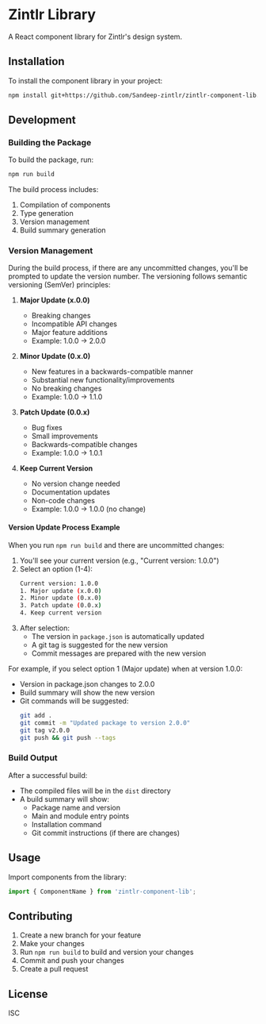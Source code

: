 # Zintlr Library

A React component library for Zintlr's design system.

## Installation

To install the component library in your project:

```bash
npm install git+https://github.com/Sandeep-zintlr/zintlr-component-lib.git#main
```

## Development

### Building the Package

To build the package, run:

```bash
npm run build
```

The build process includes:

1. Compilation of components
2. Type generation
3. Version management
4. Build summary generation

### Version Management

During the build process, if there are any uncommitted changes, you'll be prompted to update the version number. The versioning follows semantic versioning (SemVer) principles:

1. **Major Update (x.0.0)**
   - Breaking changes
   - Incompatible API changes
   - Major feature additions
   - Example: 1.0.0 → 2.0.0

2. **Minor Update (0.x.0)**
   - New features in a backwards-compatible manner
   - Substantial new functionality/improvements
   - No breaking changes
   - Example: 1.0.0 → 1.1.0

3. **Patch Update (0.0.x)**
   - Bug fixes
   - Small improvements
   - Backwards-compatible changes
   - Example: 1.0.0 → 1.0.1

4. **Keep Current Version**
   - No version change needed
   - Documentation updates
   - Non-code changes
   - Example: 1.0.0 → 1.0.0 (no change)

#### Version Update Process Example

When you run `npm run build` and there are uncommitted changes:

1. You'll see your current version (e.g., "Current version: 1.0.0")
2. Select an option (1-4):
   ```bash
   Current version: 1.0.0
   1. Major update (x.0.0)
   2. Minor update (0.x.0)
   3. Patch update (0.0.x)
   4. Keep current version
   ```
3. After selection:
   - The version in `package.json` is automatically updated
   - A git tag is suggested for the new version
   - Commit messages are prepared with the new version

For example, if you select option 1 (Major update) when at version 1.0.0:
- Version in package.json changes to 2.0.0
- Build summary will show the new version
- Git commands will be suggested:
  ```bash
  git add .
  git commit -m "Updated package to version 2.0.0"
  git tag v2.0.0
  git push && git push --tags
  ```

### Build Output

After a successful build:
- The compiled files will be in the `dist` directory
- A build summary will show:
  - Package name and version
  - Main and module entry points
  - Installation command
  - Git commit instructions (if there are changes)

## Usage

Import components from the library:

```jsx
import { ComponentName } from 'zintlr-component-lib';
```

## Contributing

1. Create a new branch for your feature
2. Make your changes
3. Run `npm run build` to build and version your changes
4. Commit and push your changes
5. Create a pull request

## License

ISC
